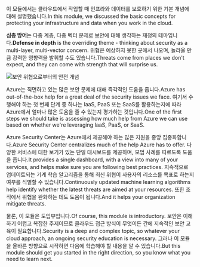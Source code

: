 <span data-ttu-id="cf5e9-101">이 모듈에서는 클라우드에서 작업할 때 인프라와 데이터를 보호하기 위한 기본 개념에 대해 설명했습니다.</span><span class="sxs-lookup"><span data-stu-id="cf5e9-101">In this module, we discussed the basic concepts for protecting your infrastructure and data when you work in the cloud.</span></span>

<span data-ttu-id="cf5e9-102">**심층 방어**는 다중 계층, 다중 벡터 문제로 보안에 대해 생각하는 재정의 테마입니다.</span><span class="sxs-lookup"><span data-stu-id="cf5e9-102">**Defense in depth** is the overriding theme - thinking about security as a multi-layer, multi-vector concern.</span></span> <span data-ttu-id="cf5e9-103">위협은 예상하지 못한 곳에서 나오며, 놀라울 만큼 강력한 영향력을 발휘할 수도 있습니다.</span><span class="sxs-lookup"><span data-stu-id="cf5e9-103">Threats come from places we don't expect, and they can come with strength that will surprise us.</span></span>

![보안 위협으로부터의 안전 개념](../media/6-heading.png)

<span data-ttu-id="cf5e9-105">Azure는 직면하고 있는 많은 보안 문제에 대해 즉각적인 도움을 줍니다.</span><span class="sxs-lookup"><span data-stu-id="cf5e9-105">Azure has out-of-the-box help for a great deal of the security issues we face.</span></span> <span data-ttu-id="cf5e9-106">여기서 수행해야 하는 첫 번째 단계 중 하나는 IaaS, PaaS 또는 SaaS를 활용하는지에 따라 Azure에서 얼마나 많은 도움을 줄 수 있는지 평가하는 것입니다.</span><span class="sxs-lookup"><span data-stu-id="cf5e9-106">One of the first steps we should take is assessing how much help from Azure we can use based on whether we're leveraging IaaS, PaaS, or SaaS.</span></span>

<span data-ttu-id="cf5e9-107">Azure Security Center는 Azure에서 제공해야 하는 많은 지원을 중앙 집중화합니다.</span><span class="sxs-lookup"><span data-stu-id="cf5e9-107">Azure Security Center centralizes much of the help Azure has to offer.</span></span> <span data-ttu-id="cf5e9-108">다양한 서비스에 대한 보기가 있는 단일 대시보드를 제공하며, 모범 사례를 따르도록 도움을 줍니다.</span><span class="sxs-lookup"><span data-stu-id="cf5e9-108">It provides a single dashboard, with a view into many of your services, and helps make sure you are following best practices.</span></span> <span data-ttu-id="cf5e9-109">지속적으로 업데이트되는 기계 학습 알고리즘을 통해 최신 위협이 사용자의 리소스를 목표로 하는지 여부를 식별할 수 있습니다.</span><span class="sxs-lookup"><span data-stu-id="cf5e9-109">Continuously updated machine learning algorithms help identify whether the latest threats are aimed at your resources.</span></span> <span data-ttu-id="cf5e9-110">또한 조직에서 위협을 완화하는 데도 도움이 됩니다.</span><span class="sxs-lookup"><span data-stu-id="cf5e9-110">And it helps your organization mitigate threats.</span></span>

<span data-ttu-id="cf5e9-111">물론, 이 모듈은 도입부입니다.</span><span class="sxs-lookup"><span data-stu-id="cf5e9-111">Of course, this module is introductory.</span></span> <span data-ttu-id="cf5e9-112">보안은 이해하기 어렵고 복잡한 주제이므로 클라우드 접근 방식이 무엇이든 간에 지속적인 보안 교육이 필요합니다.</span><span class="sxs-lookup"><span data-stu-id="cf5e9-112">Security is a deep and complex topic, so whatever your cloud approach, an ongoing security education is necessary.</span></span> <span data-ttu-id="cf5e9-113">그러나 이 모듈을 올바른 방향으로 시작하면 다음에 학습해야 할 내용을 알 수 있습니다.</span><span class="sxs-lookup"><span data-stu-id="cf5e9-113">But this module should get you started in the right direction, so you know what you need to learn next.</span></span>